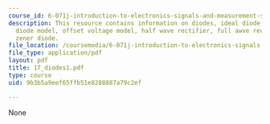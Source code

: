 ```yaml
---
course_id: 6-071j-introduction-to-electronics-signals-and-measurement-spring-2006
description: This resource contains information on diodes, ideal diode model, full
  diode model, offset voltage model, half wave rectifier, full awve rectifier, and
  zener diode.
file_location: /coursemedia/6-071j-introduction-to-electronics-signals-and-measurement-spring-2006/9b3b5a9eef65ffb51e8288887a79c2ef_17_diodes1.pdf
file_type: application/pdf
layout: pdf
title: 17_diodes1.pdf
type: course
uid: 9b3b5a9eef65ffb51e8288887a79c2ef

---
```

None